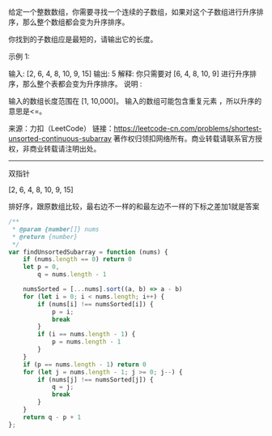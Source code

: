 给定一个整数数组，你需要寻找一个连续的子数组，如果对这个子数组进行升序排序，那么整个数组都会变为升序排序。

你找到的子数组应是最短的，请输出它的长度。

示例 1:

输入: [2, 6, 4, 8, 10, 9, 15]
输出: 5
解释: 你只需要对 [6, 4, 8, 10, 9] 进行升序排序，那么整个表都会变为升序排序。
说明 :

输入的数组长度范围在 [1, 10,000]。
输入的数组可能包含重复元素 ，所以升序的意思是<=。

来源：力扣（LeetCode）
链接：https://leetcode-cn.com/problems/shortest-unsorted-continuous-subarray
著作权归领扣网络所有。商业转载请联系官方授权，非商业转载请注明出处。

---

双指针

[2, 6, 4, 8, 10, 9, 15]

排好序，跟原数组比较，最右边不一样的和最左边不一样的下标之差加1就是答案


```javascript
/**
 * @param {number[]} nums
 * @return {number}
 */
var findUnsortedSubarray = function (nums) {
    if (nums.length == 0) return 0
    let p = 0,
        q = nums.length - 1

    numsSorted = [...nums].sort((a, b) => a - b)
    for (let i = 0; i < nums.length; i++) {
        if (nums[i] !== numsSorted[i]) {
            p = i;
            break
        }
        if (i == nums.length - 1) {
            p = nums.length - 1
        }
    }
    if (p == nums.length - 1) return 0
    for (let j = nums.length - 1; j >= 0; j--) {
        if (nums[j] !== numsSorted[j]) {
            q = j;
            break
        }
    }
    return q - p + 1
};
```